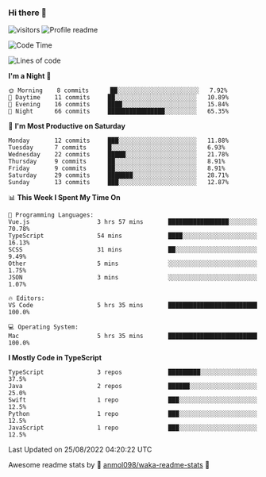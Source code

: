 ### Hi there 👋  
![visitors](https://visitor-badge.laobi.icu/badge?page_id=leverglowh) ![Profile readme](https://github.com/leverglowh/leverglowh/workflows/Profile%20readme/badge.svg?branch=master)

<!--START_SECTION:waka-->
![Code Time](http://img.shields.io/badge/Code%20Time-1%2C348%20hrs%2023%20mins-blue)

![Lines of code](https://img.shields.io/badge/From%20Hello%20World%20I%27ve%20Written-18%20Thousand%20lines%20of%20code-blue)

**I'm a Night 🦉** 

```text
🌞 Morning    8 commits      ██░░░░░░░░░░░░░░░░░░░░░░░   7.92% 
🌆 Daytime    11 commits     ██░░░░░░░░░░░░░░░░░░░░░░░   10.89% 
🌃 Evening    16 commits     ████░░░░░░░░░░░░░░░░░░░░░   15.84% 
🌙 Night      66 commits     ████████████████░░░░░░░░░   65.35%

```
📅 **I'm Most Productive on Saturday** 

```text
Monday       12 commits     ███░░░░░░░░░░░░░░░░░░░░░░   11.88% 
Tuesday      7 commits      █░░░░░░░░░░░░░░░░░░░░░░░░   6.93% 
Wednesday    22 commits     █████░░░░░░░░░░░░░░░░░░░░   21.78% 
Thursday     9 commits      ██░░░░░░░░░░░░░░░░░░░░░░░   8.91% 
Friday       9 commits      ██░░░░░░░░░░░░░░░░░░░░░░░   8.91% 
Saturday     29 commits     ███████░░░░░░░░░░░░░░░░░░   28.71% 
Sunday       13 commits     ███░░░░░░░░░░░░░░░░░░░░░░   12.87%

```


📊 **This Week I Spent My Time On** 

```text
💬 Programming Languages: 
Vue.js                   3 hrs 57 mins       █████████████████░░░░░░░░   70.78% 
TypeScript               54 mins             ████░░░░░░░░░░░░░░░░░░░░░   16.13% 
SCSS                     31 mins             ██░░░░░░░░░░░░░░░░░░░░░░░   9.49% 
Other                    5 mins              ░░░░░░░░░░░░░░░░░░░░░░░░░   1.75% 
JSON                     3 mins              ░░░░░░░░░░░░░░░░░░░░░░░░░   1.07%

🔥 Editors: 
VS Code                  5 hrs 35 mins       █████████████████████████   100.0%

💻 Operating System: 
Mac                      5 hrs 35 mins       █████████████████████████   100.0%

```

**I Mostly Code in TypeScript** 

```text
TypeScript               3 repos             █████████░░░░░░░░░░░░░░░░   37.5% 
Java                     2 repos             ██████░░░░░░░░░░░░░░░░░░░   25.0% 
Swift                    1 repo              ███░░░░░░░░░░░░░░░░░░░░░░   12.5% 
Python                   1 repo              ███░░░░░░░░░░░░░░░░░░░░░░   12.5% 
JavaScript               1 repo              ███░░░░░░░░░░░░░░░░░░░░░░   12.5%

```



 Last Updated on 25/08/2022 04:20:22 UTC
<!--END_SECTION:waka-->


Awesome readme stats by :star2: [anmol098/waka-readme-stats](https://github.com/anmol098/waka-readme-stats) :star2:
